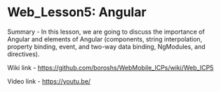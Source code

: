# Web_Lesson5: Angular

Summary - In this lesson, we are going to discuss the importance of Angular and elements of Angular (components, string interpolation, property binding, event, and two-way data binding, NgModules, and directives).

Wiki link - https://github.com/boroshs/WebMobile_ICPs/wiki/Web_ICP5

Video link - https://youtu.be/

